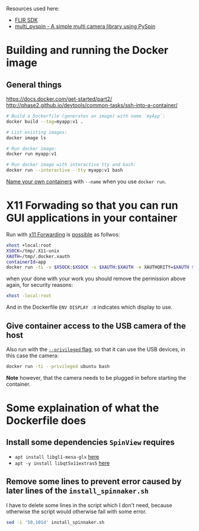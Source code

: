 Resources used here:

*   [FLIR SDK](https://flir.app.boxcn.net/v/SpinnakerSDK)
*   [multi_pyspin - A simple multi camera library using PySpin](https://github.com/justinblaber/multi_pyspin)

# Building and running the Docker image
## General things
https://docs.docker.com/get-started/part2/
http://phase2.github.io/devtools/common-tasks/ssh-into-a-container/


```bash
# Build a Dockerfile (generates an image) with name `myApp`:
docker build --tag=myapp:v1 .

# List existing images:
docker image ls

# Run docker image:
docker run myapp:v1

# Run docker image with interactive tty and bash:
docker run --interactive --tty myapp:v1 bash
```

[Name your own containers](https://stackoverflow.com/questions/25230812/when-to-use-dockers-container-name) with `--name` when you use `docker run`.

# X11 Forwading so that you can run GUI applications in your container
Run with [x11 Forwarding](https://stackoverflow.com/a/25280523/1510873) is [possible](http://wiki.ros.org/docker/Tutorials/GUI#The_simple_way) as follwos:
```bash
xhost +local:root
XSOCK=/tmp/.X11-unix
XAUTH=/tmp/.docker.xauth
containerId=app
docker run -ti -v $XSOCK:$XSOCK -v $XAUTH:$XAUTH -e XAUTHORITY=$XAUTH $containerId bash
```
when your done with your work you should remove the permission above again, for
security reasons:
```bash
xhost -local:root
```
And in the Dockerfile `ENV DISPLAY :0` indicates which display to use.

## Give container access to the USB camera of the host
Also run with the
[`--privileged` flag](https://stackoverflow.com/a/55198696/1510873),
so that it can use the USB devices, in this case the camera:
```bash
docker run -ti --privileged ubuntu bash
```

**Note** however, that the camera needs to be plugged in before starting the container.

# Some explaination of what the Dockerfile does

## Install some dependencies `SpinView` requires
*   `apt install libgl1-mesa-glx` [here](https://github.com/ContinuumIO/docker-images/issues/49#issuecomment-302152488)
*   `apt -y install libqt5x11extras5` [here](https://askubuntu.com/a/902774/163596)

## Remove some lines to prevent error caused by later lines of the `install_spinnaker.sh`
I have to delete some lines in the script which I don't need, because otherwise
the script would otherwise fail with some error.
```bash
sed -i '50,101d' install_spinnaker.sh  
```
